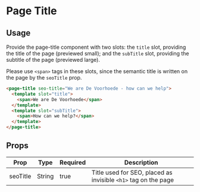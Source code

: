 # Page Title

## Usage

Provide the page-title component with two slots: the `title` slot, providing the title of the page (previewed small); and the `subTitle` slot, providing the subtitle of the page (previewed large).

Please use `<span>` tags in these slots, since the semantic title is written on the page by the `seoTitle` prop.

```html
<page-title seo-title="We are De Voorhoede - how can we help">
  <template slot="title">
    <span>We are De Voorhoede</span>
  </template>
  <template slot="subTitle">
    <span>How can we help?</span>
  </template>
</page-title>
```

## Props

| Prop | Type | Required | Description |
| --- | --- | --- | --- |
| seoTitle | String | true | Title used for SEO, placed as invisible `<h1>` tag on the page |
